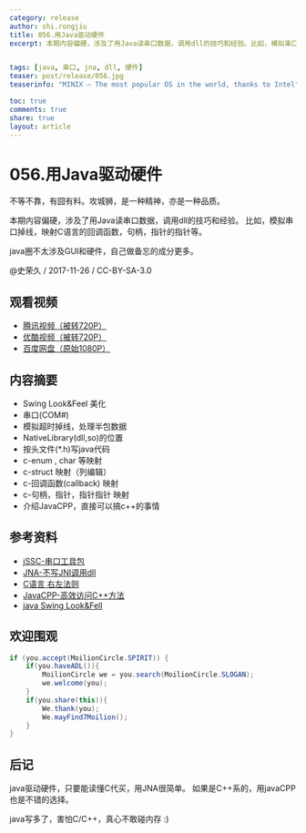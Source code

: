 ```yaml
---
category: release
author: shi.rongjiu
title: 056.用Java驱动硬件
excerpt: 本期内容偏硬，涉及了用Java读串口数据，调用dll的技巧和经验。比如，模拟串口掉线，映射C语言的回调函数，句柄，指针的指针等。


tags: [java, 串口, jna, dll, 硬件]
teaser: post/release/056.jpg
teaserinfo: "MINIX — The most popular OS in the world, thanks to Intel"

toc: true
comments: true
share: true
layout: article
---
```


# 056.用Java驱动硬件

不等不靠，有囧有料。攻城狮，是一种精神，亦是一种品质。  

本期内容偏硬，涉及了用Java读串口数据，调用dll的技巧和经验。
比如，模拟串口掉线，映射C语言的回调函数，句柄，指针的指针等。

java圈不太涉及GUI和硬件，自己做备忘的成分更多。

@史荣久 / 2017-11-26 / CC-BY-SA-3.0  

## 观看视频

  * [腾讯视频（被转720P）](http://v.qq.com/x/page/i0510cy3gly.html)
  * [优酷视频（被转720P）](http://v.youku.com/v_show/id_XMzE4NjQ0MzU3Ng==.html)
  * [百度网盘（原始1080P）](http://pan.baidu.com/s/1nvmSW5b)

## 内容摘要 

  * Swing Look&Feel 美化
  * 串口(COM#)
  * 模拟超时掉线，处理半包数据
  * NativeLibrary(dll,so)的位置
  * 按头文件(*.h)写java代码
  * c-enum , char 等映射
  * c-struct 映射（列编辑）
  * c-回调函数(callback) 映射
  * c-句柄，指针，指针指针 映射
  * 介绍JavaCPP，直接可以搞c++的事情

## 参考资料

  * [jSSC-串口工具包](https://github.com/scream3r/java-simple-serial-connector)
  * [JNA-不写JNI调用dll](https://github.com/java-native-access/jna)
  * [C语言 右左法则](http://www.cnblogs.com/ficow/p/5282066.html)
  * [JavaCPP-高效访问C++方法](https://github.com/bytedeco/javacpp)
  * [java Swing Look&Fell ](http://weblookandfeel.com)

## 欢迎围观

``` java
if (you.accept(MoilionCircle.SPIRIT)) {
    if(you.haveADL()){
        MoilionCircle we = you.search(MoilionCircle.SLOGAN);
        we.welcome(you);
    }
    if(you.share(this)){
        We.thank(you);
        We.mayFind7Moilion();
    }
}
```

## 后记

java驱动硬件，只要能读懂C代买，用JNA很简单。
如果是C++系的，用javaCPP也是不错的选择。

java写多了，害怕C/C++，真心不敢碰内存 :)